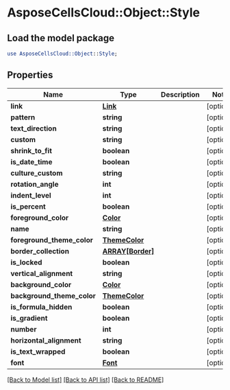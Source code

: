 # AsposeCellsCloud::Object::Style

## Load the model package
```perl
use AsposeCellsCloud::Object::Style;
```

## Properties
Name | Type | Description | Notes
------------ | ------------- | ------------- | -------------
**link** | [**Link**](Link.md) |  | [optional] 
**pattern** | **string** |  | [optional] 
**text_direction** | **string** |  | [optional] 
**custom** | **string** |  | [optional] 
**shrink_to_fit** | **boolean** |  | [optional] 
**is_date_time** | **boolean** |  | [optional] 
**culture_custom** | **string** |  | [optional] 
**rotation_angle** | **int** |  | [optional] 
**indent_level** | **int** |  | [optional] 
**is_percent** | **boolean** |  | [optional] 
**foreground_color** | [**Color**](Color.md) |  | [optional] 
**name** | **string** |  | [optional] 
**foreground_theme_color** | [**ThemeColor**](ThemeColor.md) |  | [optional] 
**border_collection** | [**ARRAY[Border]**](Border.md) |  | [optional] 
**is_locked** | **boolean** |  | [optional] 
**vertical_alignment** | **string** |  | [optional] 
**background_color** | [**Color**](Color.md) |  | [optional] 
**background_theme_color** | [**ThemeColor**](ThemeColor.md) |  | [optional] 
**is_formula_hidden** | **boolean** |  | [optional] 
**is_gradient** | **boolean** |  | [optional] 
**number** | **int** |  | [optional] 
**horizontal_alignment** | **string** |  | [optional] 
**is_text_wrapped** | **boolean** |  | [optional] 
**font** | [**Font**](Font.md) |  | [optional] 

[[Back to Model list]](../README.md#documentation-for-models) [[Back to API list]](../README.md#documentation-for-api-endpoints) [[Back to README]](../README.md)



